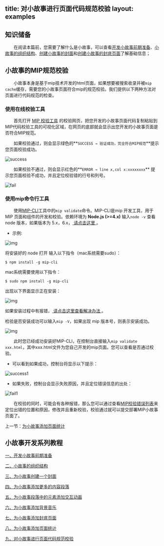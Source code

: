 title: 对小故事进行页面代码规范校验
layout: examples
---

## 知识储备

​​&emsp;&emsp;在阅读本篇前，您需要了解什么是小故事，可以查看[开发小故事前期准备](/doc/story/add-story-before.html)、[小故事的组织结构](/doc/story/story-organization-structure.html)、[创建小故事的封面](/doc/story/add-story-cover.html)和[创建小故事的封底页面](/doc/story/add-story-end.html)了解基础信息；

## 小故事的MIP规范校验

​​​&emsp;&emsp;小故事本身是基于mip技术开发的html页面，如果想要被搜索收录并被`mip cache`缓存，需要您的小故事页面符合mip的规范校验。我们提供以下两种方法对页面进行代码规范的检查。

### 使用在线校验工具

​​&emsp;&emsp;首先打开 [MIP 校验工具](https://www.mipengine.org/validator/validate) 的校验网页，把您开发的小故事页面代码复制粘贴到MIP代码校验工具的可视化区域，在网页的底部就会显示出您开发的小故事页面是否符合MIP规范。

​​&emsp;&emsp;如果校验通过，则会显示绿色的**`SUCCESS → 验证成功，完全符合MIP规范`**提示您页面校验成功。

![success](http://mipstatic.baidu.com/static/mip-static/mip-story/demo/static/success.png)

​​&emsp;&emsp;如果校验不通过，则会显示红色的**`ERROR → line x,col x:xxxxxxxx`** 提示您页面校验不成功，并且定位校验错的行号和列号。

![fail](http://mipstatic.baidu.com/static/mip-static/mip-story/demo/static/fail.png)

### 使用mip命令行工具

​​&emsp;&emsp;使用[MIP-CLI](http://www.cnblogs.com/mipengine/p/mip_cli_1_install.html)工具中的`mip validate`命令。MIP-CLI是mip 开发工具，用于 MIP 页面和组件的开发和校验。依赖环境为 **Node.js (>=4.x)**
输入`node -v` 查看 node 版本，如果版本为 5.x，6.x，[ 请点击这里 ](http://www.cnblogs.com/mipengine/p/mip_cli_1_install.html#question1)。

- 示例:

![img](http://mip-doc.bj.bcebos.com/mip-blog-11/11_node_v.png)

将安装好的 node 打开 输入以下指令（mac系统需要sudo）：

```
$ npm install -g mip-cli
```

mac系统需要使用以下指令：

```
$ sudo npm install -g mip-cli
```

出现以下界面显示正在安装：

![img](http://mip-doc.bj.bcebos.com/mip-blog-11/11_install.png)

如果安装过程中有报错，[ 请点击这里查看解决办法 ](http://www.cnblogs.com/mipengine/p/mip_cli_1_install.html#question2)。

检验是否安装成功可以输入`mip -V`，如果出现 mip 版本号，则表示安装成功。

![img](http://mip-doc.bj.bcebos.com/mip-blog-11/11_mip_V.png)

​​&emsp;&emsp;此时您已经成功安装好MIP-CLI，在控制台直接输入`mip validate xxx.html`，其中xxx.html文件为您自己开发的mip页面。您可以查看是否通过校验。

- 可以看到如果成功，控制台将显示以下提示：

![success1](http://mipstatic.baidu.com/static/mip-static/mip-story/demo/static/success1.png)

- 如果失败，控制台会显示失败原因，并且定位错误信息的出处：

![fail1](http://mipstatic.baidu.com/static/mip-static/mip-story/demo/static/fail1.png)

​​​&emsp;&emsp;在校验的同时，可能会有各种报错，那么您可以通过查看[MIP校验错误列表](/doc/2-tech/2-validate-mip.html)来定位出错的位置和原因，修改并且重新校验，校验通过就可以提交部署MIP小故事页面了。


上一节：[为小故事添加页面统计](/doc/story/add-story-pix.html)

## 小故事开发系列教程

[一、开发小故事前期准备](/doc/story/add-story-before.html)

[二、小故事的组织结构](/doc/story/story-organization-structure.html)

[三、为小故事创建一个封面](/doc/story/add-story-cover.html)

[四、为小故事添加更多的内容段落](/doc/story/add-story-section.html)

[五、为小故事段落中的元素添加交互动画](/doc/story/add-story-animation.html)

[六、为小故事添加背景音乐](/doc/story/add-story-music.html)

[七、为小故事添加封底页面](/doc/story/add-story-end.html)

[八、为小故事添加页面统计](/doc/story/add-story-pix.html)

[九、对小故事进行页面代码规范校验](/doc/story/add-story-validate.html)

